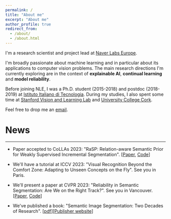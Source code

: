```yaml
---
permalink: /
title: "About me"
excerpt: "About me"
author_profile: true
redirect_from: 
  - /about/
  - /about.html
---
```


I'm a research scientist and project lead at [Naver Labs Europe](https://europe.naverlabs.com/).

I'm broadly passionate about machine learning and in particular about its applications to computer vision problems. The main research directions I'm currently exploring are in the context of **explainable AI**, **continual learning** and **model reliability**.

Before joining NLE, I was a Ph.D. student (2015-2018) and postdoc (2018-2019) at [Istituto Italiano di Tecnologia](https://www.iit.it). During my studies, I also spent some time at [Stanford Vision and Learning Lab](http://svl.stanford.edu/) and [University College Cork](https://www.ucc.ie/en/).

Feel free to drop me an [email](mailto:riccardo.volpi@naverlabs.com).

# News
---

- Paper accepted to CoLLAs 2023: "RaSP: Relation-aware Semantic Prior for Weakly Supervised Incremental Segmentation". [[Paper](https://arxiv.org/abs/2305.19879), [Code](https://github.com/naver/rasp)]
  
- We'll have a tutorial at ICCV 2023: "Visual Recognition Beyond the Comfort Zone: Adapting to Unseen Concepts on the Fly". See you in Paris.

- We'll present a paper at CVPR 2023: "Reliability in Semantic Segmentation: Are We on the Right Track?". See you in Vancouver. [[Paper](https://arxiv.org/abs/2303.11298), [Code](https://github.com/naver/relis)]

- We've published a book: "Semantic Image Segmentation: Two Decades of Research". [[pdf](https://github.com/ricvolpi/ricvolpi.github.io/blob/master/files/semantic_segmentation_two_decades_of_research.pdf)][[Publisher website](https://www.nowpublishers.com/article/Details/CGV-095)]
